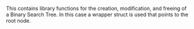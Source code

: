 This contains library functions for the creation, modification, and freeing of a Binary Search Tree. In this case a wrapper struct is used that points to the root node.